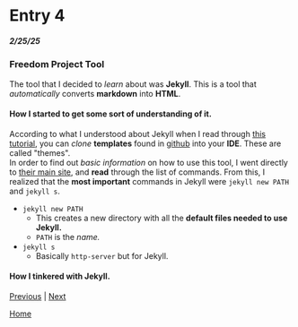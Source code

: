 # Entry 4
##### 2/25/25

### Freedom Project Tool
The tool that I decided to _learn_ about was **Jekyll**. This is a tool that _automatically_ converts **markdown** into **HTML**.  
#### How I started to get some sort of understanding of it.
According to what I understood about Jekyll when I read through [this tutorial](https://kinsta.com/blog/jekyll-static-site/), you can _clone_ **templates** found in [github](https://github.com/) into your **IDE**. These are called "themes".   
In order to find out _basic information_ on how to use this tool, I went directly to [their main site](https://jekyllrb.com/docs/usage/), and **read** through the list of commands. From this, I realized that the **most important** 
commands in Jekyll were `jekyll new PATH` and `jekyll s`.
* `jekyll new PATH`
  * This creates a new directory with all the **default files needed to use Jekyll.**
  * `PATH` is the _name._
* `jekyll s`
  * Basically `http-server` but for Jekyll.
#### How I tinkered with Jekyll.

[Previous](entry03.md) | [Next](entry05.md)

[Home](../README.md)
